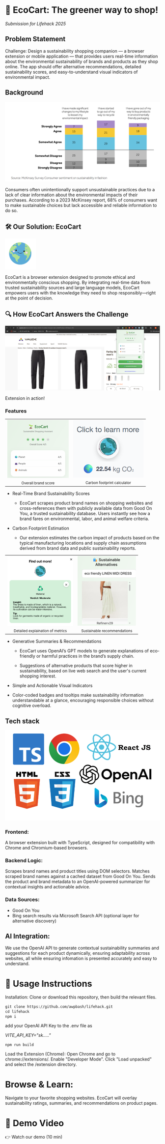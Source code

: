 # 🌿 EcoCart: The greener way to shop!

*Submission for Lifehack 2025*

## Problem Statement

Challenge:
Design a sustainability shopping companion — a browser extension or mobile application — that provides users real-time information about the environmental sustainability of brands and products as they shop online. The app should offer alternative recommendations, detailed sustainability scores, and easy-to-understand visual indicators of environmental impact.

## Background
![chart](assets/chart.png)

Consumers often unintentionally support unsustainable practices due to a lack of clear information about the environmental impacts of their purchases. According to a 2023 McKinsey report, 68% of consumers want to make sustainable choices but lack accessible and reliable information to do so.

## 🛠️ Our Solution: EcoCart
<img src="assets/icon.png" alt="Logo" width="100"/>

EcoCart is a browser extension designed to promote ethical and environmentally conscious shopping. By integrating real-time data from trusted sustainability sources and large language models, EcoCart empowers users with the knowledge they need to shop responsibly—right at the point of decision.

## 🔍 How EcoCart Answers the Challenge
![](assets/extension.png)

Extension in action!

### Features
<div align="center">
    <table>
    <tr>
        <td align="center">
        <img src="assets/overall.png" alt="Icon 1" width="200"/>
        <br/><sub>Overall brand score</sub>
        </td>
        <td align="center">
        <img src="assets/carbon.png" alt="Icon 2" width="230"/>
        <br/><sub>Carbon footprint calculator</sub>
        </td>
    </tr>
    </table>
</div>

- Real-Time Brand Sustainability Scores
    - EcoCart scrapes product brand names on shopping websites and cross-references them with publicly available data from Good On You, a trusted sustainability database. Users instantly see how a brand fares on environmental, labor, and animal welfare criteria.

- Carbon Footprint Estimation
    - Our extension estimates the carbon impact of products based on the typical manufacturing locations and supply chain assumptions derived from brand data and public sustainability reports.

<div align="center">
    <table>
    <tr>
        <td align="center">
        <img src="assets/image.png" alt="Icon 1" width="215"/>
        <br/><sub>Detailed explaination of metrics</sub>
        </td>
        <td align="center">
        <img src="assets/recco.png" alt="Icon 2" width="190"/>
        <br/><sub>Sustainable recommendations</sub>
        </td>
    </tr>
    </table>
</div>

- Generative Summaries & Recommendations

    - EcoCart uses OpenAI’s GPT models to generate explanations of eco-friendly or harmful practices in the brand’s supply chain.

    - Suggestions of alternative products that score higher in sustainability, based on live web search and the user's current shopping interest.
- Simple and Actionable Visual Indicators
- Color-coded badges and tooltips make sustainability information understandable at a glance, encouraging responsible choices without cognitive overload.

## Tech stack

![stack](assets/tech.png)
### Frontend:
A browser extension built with TypeScript, designed for compatibility with Chrome and Chromium-based browsers.

### Backend Logic:
Scrapes brand names and product titles using DOM selectors.
Matches scraped brand names against a cached dataset from Good On You.
Sends the product and brand metadata to an OpenAI-powered summarizer for contextual insights and actionable advice.

### Data Sources:
- Good On You
- Bing search results via Microsoft Search API (optional layer for alternative discovery)

  
## AI Integration:
We use the OpenAI API to generate contextual sustainability summaries and suggestions for each product dynamically, ensuring adaptability across websites, all while ensuring infomation is presented accurately and easy to understand.

# 🚀 Usage Instructions

Installation:
Clone or download this repository, then build the relevant files.
```
git clone https://github.com/awpbash/lifehack.git
cd lifehack
npm i
```

add your OpenAI API Key to the .env file as

*VITE_API_KEY="sk....."*
```
npm run build
```
Load the Extension (Chrome):
Open Chrome and go to chrome://extensions/.
Enable "Developer Mode".
Click "Load unpacked" and select the /extension directory.

# Browse & Learn:
Navigate to your favorite shopping websites.
EcoCart will overlay sustainability ratings, summaries, and recommendations on product pages.

# 🎥 Demo Video

👉 Watch our demo (10 min)

